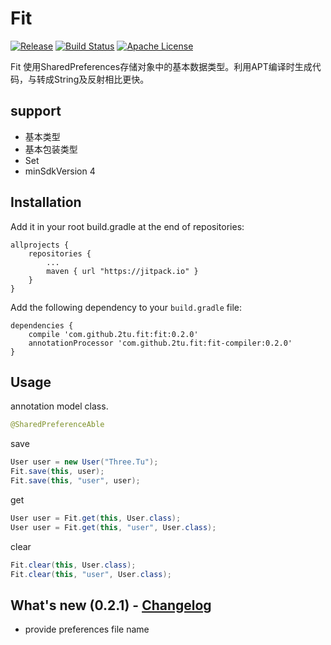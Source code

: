 # Fit

[![Release](https://jitpack.io/v/2tu/fit.svg)](https://jitpack.io/#2tu/fit) [![Build Status](https://travis-ci.org/2tu/fit.svg?branch=master)](https://travis-ci.org/2tu/fit) [![Apache License](http://img.shields.io/hexpm/l/plug.svg?style=flat)](https://github.com/kentarosasaki/raspberrypi/blob/master/LICENSE)

Fit 使用SharedPreferences存储对象中的基本数据类型。利用APT编译时生成代码，与转成String及反射相比更快。

## support
* 基本类型
* 基本包装类型
* Set<String>
* minSdkVersion 4



## Installation
Add it in your root build.gradle at the end of repositories:

```
allprojects {
	repositories {
		...
		maven { url "https://jitpack.io" }
	}
}
```
Add the following dependency to your `build.gradle` file:

```
dependencies {
    compile 'com.github.2tu.fit:fit:0.2.0'
    annotationProcessor 'com.github.2tu.fit:fit-compiler:0.2.0'
}
```

## Usage
annotation model class.
```java
@SharedPreferenceAble
```

save
```java
User user = new User("Three.Tu");
Fit.save(this, user);
Fit.save(this, "user", user);
```
get
```java
User user = Fit.get(this, User.class);
User user = Fit.get(this, "user", User.class);
```
clear
```java
Fit.clear(this, User.class);
Fit.clear(this, "user", User.class);
```

## What's new (0.2.1) - [Changelog](https://github.com/2tu/fit/blob/master/CHANGELOG.md)
* provide preferences file name
